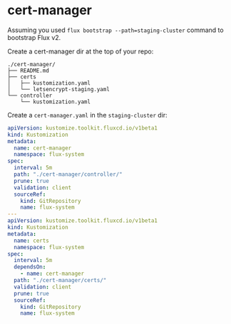 # cert-manager

Assuming you used `flux bootstrap --path=staging-cluster` command to bootstrap Flux v2.

Create a cert-manager dir at the top of your repo:

```
./cert-manager/
├── README.md
├── certs
│   ├── kustomization.yaml
│   └── letsencrypt-staging.yaml
└── controller
    └── kustomization.yaml
```

Create a `cert-manager.yaml` in the `staging-cluster` dir:

```yaml
apiVersion: kustomize.toolkit.fluxcd.io/v1beta1
kind: Kustomization
metadata:
  name: cert-manager
  namespace: flux-system
spec:
  interval: 5m
  path: "./cert-manager/controller/"
  prune: true
  validation: client
  sourceRef:
    kind: GitRepository
    name: flux-system
---
apiVersion: kustomize.toolkit.fluxcd.io/v1beta1
kind: Kustomization
metadata:
  name: certs
  namespace: flux-system
spec:
  interval: 5m
  dependsOn:
    - name: cert-manager
  path: "./cert-manager/certs/"
  validation: client
  prune: true
  sourceRef:
    kind: GitRepository
    name: flux-system
```

